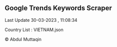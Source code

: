 

## Google Trends Keywords Scraper 
 
Last Update 30-03-2023 , 11:08:34

Country List :
VIETNAM.json



© Abdul Muttaqin 
